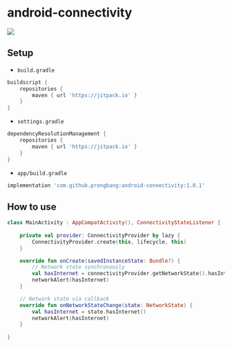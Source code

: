 # android-connectivity

[![](https://jitpack.io/v/prongbang/android-connectivity.svg)](https://jitpack.io/#prongbang/android-connectivity)

## Setup

- `build.gradle`

```groovy
buildscript {
    repositories {
        maven { url 'https://jitpack.io' }
    }
}
```

- `settings.gradle`

```groovy
dependencyResolutionManagement {
    repositories {
        maven { url 'https://jitpack.io' }
    }
}
```

- `app/build.gradle`

```groovy
implementation 'com.github.prongbang:android-connectivity:1.0.1'
```

## How to use

```kotlin
class MainActivity : AppCompatActivity(), ConnectivityStateListener {
    
    private val provider: ConnectivityProvider by lazy {
        ConnectivityProvider.create(this, lifecycle, this) 
    }

    override fun onCreate(savedInstanceState: Bundle?) {
        // Network state synchronously
        val hasInternet = connectivityProvider.getNetworkState().hasInternet()
        networkAlert(hasInternet)
    }

    // Network state via callback
    override fun onNetworkStateChange(state: NetworkState) {
        val hasInternet = state.hasInternet()
        networkAlert(hasInternet)
    }
    
}
```